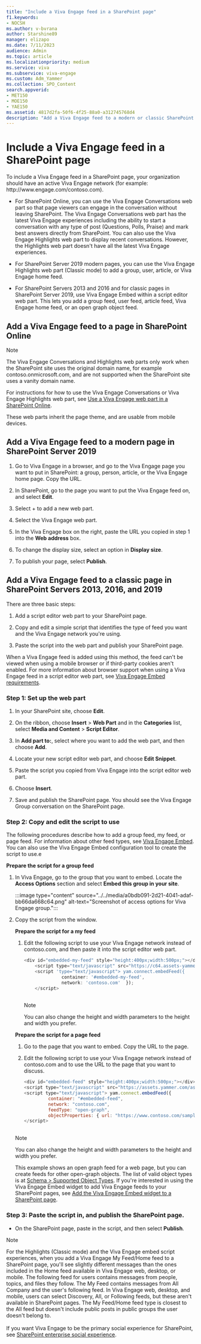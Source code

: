 ```yaml
---
title: "Include a Viva Engage feed in a SharePoint page"
f1.keywords:
- NOCSH
ms.author: v-bvrana
author: Starshine89
manager: elizapo
ms.date: 7/11/2023
audience: Admin
ms.topic: article
ms.localizationpriority: medium
ms.service: viva
ms.subservice: viva-engage
ms.custom: Adm_Yammer
ms.collection: SPO_Content
search.appverid:
- MET150
- MOE150
- YAE150
ms.assetid: 4817d2fa-50f6-4f25-88a0-a312745768d4
description: "Add a Viva Engage feed to a modern or classic SharePoint site page."
---
```


# Include a Viva Engage feed in a SharePoint page

To include a Viva Engage feed in a SharePoint page, your organization should have an active Viva Engage network (for example: http&#58;//www&#46;engage&#46;com/contoso&#46;com). 

- For SharePoint Online, you can use the Viva Engage Conversations web part so that page viewers can engage in the conversation without leaving SharePoint.  The Viva Engage Conversations web part has the latest Viva Engage experiences including the ability to start a conversation with any type of post (Questions, Polls, Praise) and mark best answers directly from SharePoint. You can also use the Viva Engage Highlights web part to display recent conversations. However, the Highlights web part doesn't have all the latest Viva Engage experiences. 

- For SharePoint Server 2019 modern pages, you can use the Viva Engage Highlights web part (Classic mode) to add a group, user, article, or Viva Engage home feed.

- For SharePoint Servers 2013 and 2016 and for classic pages in SharePoint Server 2019, use Viva Engage Embed within a script editor web part. This lets you add a group feed, user feed, article feed, Viva Engage home feed, or an open graph object feed. 
  
## Add a Viva Engage feed to a page in SharePoint Online

>[!NOTE]
> The Viva Engage Conversations and Highlights web parts only work when the SharePoint site uses the original domain name, for example contoso.onmicrosoft.com, and are not supported when the SharePoint site uses a vanity domain name.

For instructions for how to use the Viva Engage Conversations or Viva Engage Highlights web part, see [Use a Viva Engage web part in a SharePoint Online](https://support.office.com/article/a53cfa0c-3d09-42c8-a286-1038a81c59da). 

These web parts inherit the page theme, and are usable from mobile devices. 

## Add a Viva Engage feed to a modern page in SharePoint Server 2019

1. Go to Viva Engage in a browser, and go to the Viva Engage page you want to put in SharePoint: a group, person, article, or the Viva Engage home page. Copy the URL. 

2. In SharePoint, go to the page you want to put the Viva Engage feed on, and select **Edit**.

3. Select + to add a new web part. 

4. Select the Viva Engage web part.

5. In the Viva Engage box on the right, paste the URL you copied in step 1 into the **Web address** box.

6. To change the display size, select an option in **Display size**. 

7. To publish your page, select **Publish**.

## Add a Viva Engage feed to a classic page in SharePoint Servers 2013, 2016, and 2019 
<a name="AddFeed"> </a>

There are three basic steps:

1. Add a script editor web part to your SharePoint page.

2. Copy and edit a simple script that identifies the type of feed you want and the Viva Engage network you're using.
    
3. Paste the script into the web part and publish your SharePoint page. 

When a Viva Engage feed is added using this method, the feed can't be viewed when using a mobile browser or if third-party cookies aren't enabled. For more information about browser support when using a Viva Engage feed in a script editor web part, see [Viva Engage Embed requirements](/viva/engage/integrate-viva-engage-with-other-apps/integrate-with-other-applications).
    
### Step 1: Set up the web part 

1. In your SharePoint site, choose **Edit**.
    
2. On the ribbon, choose **Insert** \> **Web Part** and in the **Categories** list, select **Media and Content** \> **Script Editor**. 

3. In **Add part to:**, select where you want to add the web part, and then choose **Add**.   
    
4. Locate your new script editor web part, and choose **Edit Snippet**.
    
5. Paste the script you copied from Viva Engage into the script editor web part.
    
6. Choose **Insert**.
    
7. Save and publish the SharePoint page. You should see the Viva Engage Group conversation on the SharePoint page.

### Step 2: Copy and edit the script to use

The following procedures describe how to add a group feed, my feed, or page feed. For information about other feed types, see [Viva Engage Embed](/viva/engage/integrate-viva-engage-with-other-apps/integrate-with-other-applications). You can also use the Viva Engage Embed configuration tool to create the script to use.e
  
 **Prepare the script for a group feed**
  
1. In Viva Engage, go to the group that you want to embed. Locate the **Access Options** section and select **Embed this group in your site**.
    
    :::image type="content" source="../../media/a0bdb091-2d21-4041-adaf-bb66da668c64.png" alt-text="Screenshot of access options for Viva Engage group.":::
  
2. Copy the script from the window.
   
    **Prepare the script for a my feed**
   
    1. Edit the following script to use your Viva Engage network instead of contoso.com, and then paste it into the script editor web part.
    
       ```javascript
       <div id="embedded-my-feed" style="height:400px;width:500px;"></div> 
           <script type="text/javascript" src="https://c64.assets-yammer.com/assets/platform_embed.js"></script>
           <script 'type="text/javascript"> yam.connect.embedFeed({  
                     container: '#embedded-my-feed',
                     network: 'contoso.com'  });
           </script>
  
       ```

       > [!NOTE]
       > You can also change the height and width parameters to the height and width you prefer. 

    **Prepare the script for a page feed**
  
    1. Go to the page that you want to embed. Copy the URL to the page.
    
    2. Edit the following script to use your Viva Engage network instead of contoso.com and to use the URL to the page that you want to discuss.
    
       ```javascript
       <div id="embedded-feed" style="height:400px;width:500px;"></div> 
       <script type="text/javascript" src="https://assets.yammer.com/assets/platform_embed.js"></script> 
       <script type="text/javascript"> yam.connect.embedFeed({
                container: "#embedded-feed", 
                network: "contoso.com", 
                feedType: "open-graph", 
                objectProperties: { url: "https://www.contoso.com/sample_page" , type: "page" } }); 
       </script>
  
       ```

      > [!NOTE]
      > You can also change the height and width parameters to the height and width you prefer. 

     This example shows an open graph feed for a web page, but you can create feeds for other open-graph objects. The list of valid object types is at [Schema \> Supported Object Types](https://go.microsoft.com/fwlink/?LinkId=525586). If you're interested in using the Viva Engage Embed widget to add Viva Engage feeds to your SharePoint pages, see [Add the Viva Engage Embed widget to a SharePoint page](/viva/engage/integrate-viva-engage-with-other-apps/viva-engage-and-newsfeed).
    
### Step 3: Paste the script in, and publish the SharePoint page. 

- On the SharePoint page, paste in the script, and then select **Publish**.
    
>[!NOTE]
>For the Highlights (Classic mode) and the Viva Engage embed script experiences, when you add a Viva Engage My Feed/Home feed to a SharePoint page, you'll see slightly different messages than the ones included in the Home feed available in Viva Engage web, desktop, or mobile. The following feed for users contains messages from people, topics, and files they follow. The My Feed contains messages from All Company and the user's following feed. In Viva Engage web, desktop, and mobile, users can select Discovery, All, or Following feeds, but these aren't available in SharePoint pages. The My Feed/Home feed type is closest to the All feed but doesn't include public posts in public groups the user doesn't belong to.<br><br>If you want Viva Engage to be the primary social experience for SharePoint, see [SharePoint enterprise social experience](/viva/engage/integrate-viva-engage-with-other-apps/viva-engage-and-newsfeed).
